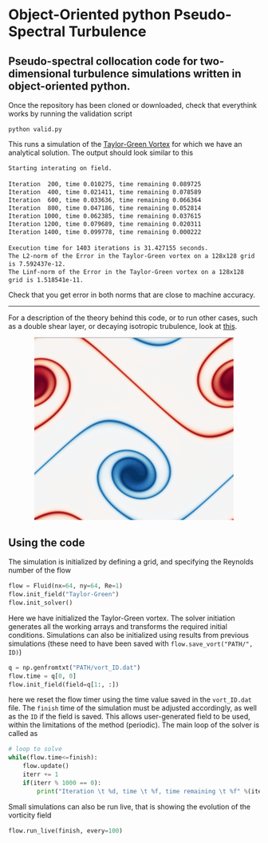 # Object-Oriented python Pseudo-Spectral Turbulence

## Pseudo-spectral collocation code for two-dimensional turbulence simulations written in object-oriented python.

Once the repository has been cloned or downloaded, check that everythink works by running the validation script
```
python valid.py
```
This runs a simulation of the [Taylor-Green Vortex](https://en.wikipedia.org/wiki/Taylor%E2%80%93Green_vortex) for which we have an analytical solution. The output should look similar to this
```
Starting interating on field.

Iteration  200, time 0.010275, time remaining 0.089725
Iteration  400, time 0.021411, time remaining 0.078589
Iteration  600, time 0.033636, time remaining 0.066364
Iteration  800, time 0.047186, time remaining 0.052814
Iteration 1000, time 0.062385, time remaining 0.037615
Iteration 1200, time 0.079689, time remaining 0.020311
Iteration 1400, time 0.099778, time remaining 0.000222

Execution time for 1403 iterations is 31.427155 seconds.
The L2-norm of the Error in the Taylor-Green vortex on a 128x128 grid is 7.592437e-12.
The Linf-norm of the Error in the Taylor-Green vortex on a 128x128 grid is 1.518541e-11.
```
Check that you get error in both norms that are close to machine accuracy.

---

For a description of the theory behind this code, or to run other cases, such as a double shear layer, or decaying isotropic trubulence, look at [this]().

<p align="center">
    <img src="shearlayer.png" width="400"> 
</p>

## Using the code

The simulation is initialized by defining a grid, and specifying the Reynolds number of the flow
```python
flow = Fluid(nx=64, ny=64, Re=1)
flow.init_field("Taylor-Green")
flow.init_solver()
```
Here we have initialized the Taylor-Green vortex. The solver initiation generates all the working arrays and transforms the required initial conditions. Simulations can also be initialized using results from previous simulations (these need to have been saved with  `flow.save_vort("PATH/", ID)`)
```python
q = np.genfromtxt("PATH/vort_ID.dat")
flow.time = q[0, 0]
flow.init_field(field=q[1:, :])
```
here we reset the flow timer using the time value saved in the `vort_ID.dat` file. The `finish` time of the simulation must be adjusted accordingly, as well as the `ID` if the field is saved. This allows user-generated field to be used, within the limitations of the method (periodic). The main loop of the solver is called as
```python
# loop to solve
while(flow.time<=finish):
    flow.update()
    iterr += 1
    if(iterr % 1000 == 0):
        print("Iteration \t %d, time \t %f, time remaining \t %f" %(iterr, flow.time, finish-flow.time))
```
Small simulations can also be run live, that is showing the evolution of the vorticity field
```python
flow.run_live(finish, every=100)
```
